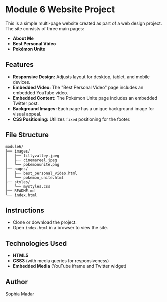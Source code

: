 # Module 6 Website Project

This is a simple multi-page website created as part of a web design project. The site consists of three main pages:

- **About Me**
- **Best Personal Video**
- **Pokémon Unite**

## Features
- **Responsive Design:** Adjusts layout for desktop, tablet, and mobile devices.
- **Embedded Video:** The "Best Personal Video" page includes an embedded YouTube video.
- **Embedded Content:** The Pokémon Unite page includes an embedded Twitter post.
- **Background Images:** Each page has a unique background image for visual appeal.
- **CSS Positioning:** Utilizes `fixed` positioning for the footer.

## File Structure
```
module6/
├── images/
│   ├── lillyvalley.jpeg
│   ├── cinemareel.jpeg
│   └── pokemonunite.png
├── pages/
│   ├── best_personal_video.html
│   └── pokemon_unite.html
├── styles/
│   └── mystyles.css
├── README.md
└── index.html
```

## Instructions
- Clone or download the project.
- Open `index.html` in a browser to view the site.

## Technologies Used
- **HTML5**
- **CSS3** (with media queries for responsiveness)
- **Embedded Media** (YouTube iframe and Twitter widget)

## Author
Sophia Madar
